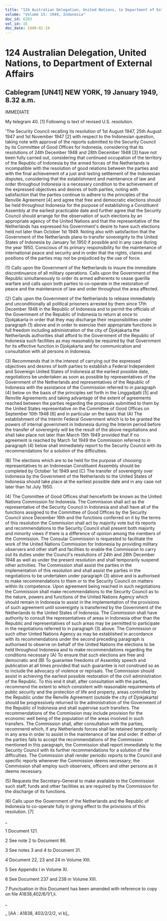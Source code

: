```yaml
---
title: "124 Australian Delegation, United Nations, to Department of External Affairs"
volume: "Volume 15: 1949, Indonesia"
doc_id: 6293
vol_id: 15
doc_date: 1949-01-19
---
```


# 124 Australian Delegation, United Nations, to Department of External Affairs

## Cablegram [UN41] NEW YORK, 19 January 1949, 8.32 a.m.

IMMEDIATE

My telegram 40. [1] Following is text of revised U.S. resolution.

'The Security Council recalling its resolution of 1st August 1947, 25th August 1947 and 1st November 1947 [2] with respect to the Indonesian question, taking note with approval of the reports submitted to the Security Council by its Committee of Good Offices for Indonesia, considering that its resolutions of 24th December 1948 and 28th December 1948 [3] have not been fully carried out, considering that continued occupation of the territory of the Republic of Indonesia by the armed forces of the Netherlands is incompatible with the resolution of good relations between the parties and with the final achievement of a just and lasting settlement of the Indonesian disputes, considering that the establishment and maintenance of law and order throughout Indonesia is a necessary condition to the achievement of the expressed objectives and desires of both parties, noting with satisfaction that the parties continue to adhere to the principles of the Renville Agreement [4] and agree that free and democratic elections should be held throughout Indonesia for the purpose of establishing a Constituent Assembly at the earliest practicable date and further agree that the Security Council should arrange for the observation of such elections by an appropriate agency of the United Nations and that the representative of the Netherlands has expressed his Government's desire to have such elections held not later than October 1st 1949. Noting also with satisfaction that the Government of the Netherlands plans to transfer sovereignty to the United States of Indonesia by January 1st 1950 if possible and in any case during the year 1950. Conscious of its primary responsibility for the maintenance of international peace and security and in order that the rights, claims and positions of the parties may not be prejudiced by the use of force.

(1) Calls upon the Government of the Netherlands to insure the immediate discontinuance of all military operations. Calls upon the Government of the Republic simultaneously to order its armed adherents to cease guerilla warfare and calls upon both parties to co-operate in the restoration of peace and the maintenance of law and order throughout the area affected.

(2) Calls upon the Government of the Netherlands to release immediately and unconditionally all political prisoners arrested by them since 17th December 1948 in the Republic of Indonesia and to permit the officials of the Government of the Republic of Indonesia to return at once to Djokjakarta in order that they may discharge their responsibilities under paragraph (1) above and in order to exercise their appropriate functions in full freedom including administration of the city of Djokjakarta the Netherlands authorities shall afford to the Government of the Republic of Indonesia such facilities as may reasonably be required by that Government for its effective function in Djokjakarta and for communication and consultation with all persons in Indonesia.

(3) Recommends that in the interest of carrying out the expressed objectives and desires of both parties to establish a Federal Independent and Sovereign United States of Indonesia at the earliest possible date, negotiations be undertaken as soon as possible by representatives of the Government of the Netherlands and representatives of the Republic of Indonesia with the assistance of the Commission referred to in paragraph (4) below on the basis of the principles set forth in the Linggadjatti [5] and Renville Agreements and taking advantage of the extent of agreements reached between the parties regarding the proposals submitted to them by the United States representative on the Committee of Good Offices on September 10th 1948 [6] and in particular on the basis that (A) The establishment of the Interim Federal Government which is to be granted the powers of internal government in Indonesia during the Interim period before the transfer of sovereignty will be the result of the above negotiations and shall take place not later than March 15th 1949 provided that if no agreement is reached by March 1st 1949 the Commission referred to in paragraph (4) below shall immediately report to the Security Council with its recommendations for a solution of the difficulties.

(B) The elections which are to be held for the purpose of choosing representatives to an Indonesian Constituent Assembly should be completed by October 1st 1949 and (C) The transfer of sovereignty over Indonesia by the Government of the Netherlands to the United States of Indonesia should take place at the earliest possible date and in any case not later than 1st July 1950.

(4) The Committee of Good Offices shall henceforth be known as the United Nations Commission for Indonesia. The Commission shall act as the representative of the Security Council in Indonesia and shall have all of the functions assigned to the Committee of Good Offices by the Security Council since December 16th and the functions conferred on it by the terms of this resolution the Commission shall act by majority vote but its reports and recommendations to the Security Council shall present both majority and minority views if there is a difference of opinion among the members of the Commission. The Consular Commission is requested to facilitate the work of the United Nations Commission for Indonesia by providing military observers and other staff and facilities to enable the Commission to carry out its duties under the Council's resolutions of 24th and 28th December 1948 as well as under the present resolution and shall temporarily suspend other activities. The Commission shall assist the parties in the implementation of this resolution and shall assist the parties in the negotiations to be undertaken under paragraph (3) above and is authorised to make recommendations to them or to the Security Council on matters within its competence. Upon agreement being reached in such negotiations the Commission shall make recommendations to the Security Council as to the nature, powers and functions of the United Nations Agency which should remain in Indonesia to assist in the implementation of the provisions of such agreement until sovereignty is transferred by the Government of the Netherlands to the United States of Indonesia. The Commission shall have authority to consult the representatives of areas in Indonesia other than the Republic and representatives of such areas may be permitted to participate in the negotiations referred to in paragraph (3) above. The Commission or such other United Nations Agency as may be established in accordance with its recommendations under the second preceding paragraph is authorised to observe on behalf of the United Nations the elections to be held throughout Indonesia and to make recommendations regarding the conditions necessary (A) To ensure that such elections are free and democratic and (B) To guarantee freedoms of Assembly speech and publication at all times provided that such guarantee is not construed so as to include the advocacy of violence or reprisals. The Commission should assist in achieving the earliest possible restoration of the civil administration of the Republic. To this end it shall, after consultation with the parties, recommend the extent to which consistent with reasonable requirements of public security and the protection of life and property, areas controlled by the Republic under the Renville Agreement (outside the city of Djokjakarta) should be progressively returned to the administration of the Government of the Republic of Indonesia and shall supervise such transfers. The recommendations of the Commission may include provision for the economic well being of the population of the areas involved in such transfers. The Commission shall, after consultation with the parties, recommend which, if any Netherlands forces shall be retained temporarily in any area in order to assist in the maintenance of law and order. If either of the parties fails to accept the recommendations of the Commission mentioned in this paragraph, the Commission shall report immediately to the Security Council with its further recommendations for a solution of the difficulties. The Commission shall render periodic reports to the Council and specific reports whenever the Commission deems necessary; the Commission shall employ such observers, officers and other persons as it deems necessary.

(5) Requests the Secretary-General to make available to the Commission such staff, funds and other facilities as are required by the Commission for the discharge of its functions.

(6) Calls upon the Government of the Netherlands and the Republic of Indonesia to co-operate fully in giving effect to the provisions of this resolution. [7]

_

1 Document 121.

2 See note 2 to Document 86.

3 See notes 3 and 4 to Document 31.

4 Document 22, 23 and 24 in Volume XIII.

5 See Appendix I in Volume XI.

6 See Document 237 and 238 in Volume XIII.

7 Punctuation in this Document has been amended with reference to copy on file A1838,402/6/1/1,ii.

_

_ [AA : A1838, 403/2/2/2, vi b]_
